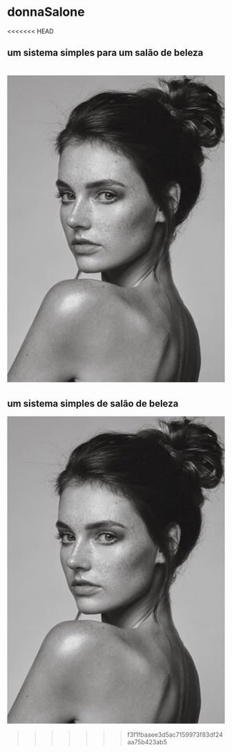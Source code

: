 # donnaSalone
<<<<<<< HEAD
## um sistema simples para um salão de beleza
![alt text](https://github.com/jonas-andrade/donnaSalone/blob/master/src/main/java/com/mycompany/donnasalone/img/woman)
=======
## um sistema simples de salão de beleza
![alt test](https://github.com/jonas-andrade/donnaSalone/blob/master/src/main/java/com/mycompany/donnasalone/img/woman "um teste")
>>>>>>> f3f1fbaaee3d5ac7159973f83df24aa75b423ab5
